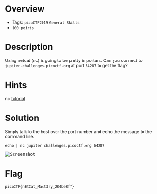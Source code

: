 # Overview
- Tags: `picoCTF2019` `General Skills`
- `100 points`

# Description
Using netcat (nc) is going to be pretty important. Can you connect to `jupiter.challenges.picoctf.org` at port `64287` to get the flag?

# Hints
nc [tutorial](https://linux.die.net/man/1/nc)

# Solution
Simply talk to the host over the port number and echo the message to the command line.

`echo | nc jupiter.challenges.picoctf.org 64287`

<kbd>![Screenshot](https://github.com/user-attachments/assets/9fae4ec1-3cfa-4e65-8f1e-73551f55bbd7)</kbd>

# Flag
`picoCTF{nEtCat_Mast3ry_284be8f7}`
